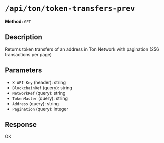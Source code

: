 # `/api/ton/token-transfers-prev`

**Method:** `GET`  

## Description
Returns token transfers of an address in Ton Network with pagination (256 transactions per page)



## Parameters
- `X-API-Key` (header): string
- `BlockchainRef` (query): string
- `NetworkRef` (query): string
- `TokenMaster` (query): string
- `Address` (query): string
- `Pagination` (query): integer

## Response
OK
